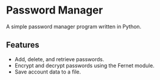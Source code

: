 # Password Manager

A simple password manager program written in Python.

## Features
- Add, delete, and retrieve passwords.
- Encrypt and decrypt passwords using the Fernet module.
- Save account data to a file.
